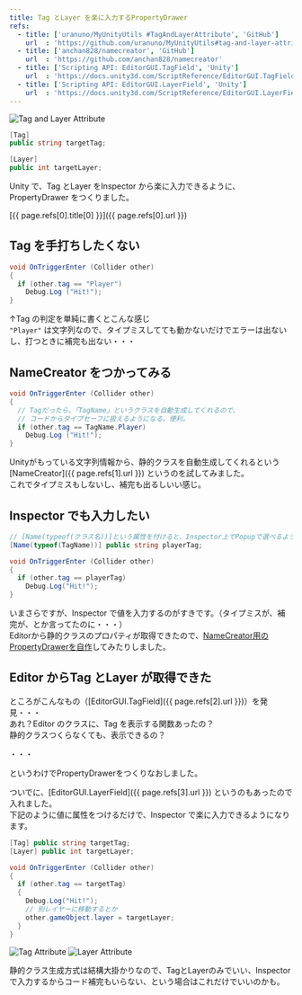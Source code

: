 ```yaml
---
title: Tag とLayer を楽に入力するPropertyDrawer
refs:
  - title: ['uranuno/MyUnityUtils #TagAndLayerAttribute', 'GitHub']
    url  : 'https://github.com/uranuno/MyUnityUtils#tag-and-layer-attribute'
  - title: ['anchan828/namecreator', 'GitHub']
    url  : 'https://github.com/anchan828/namecreator'
  - title: ['Scripting API: EditorGUI.TagField', 'Unity']
    url  : 'https://docs.unity3d.com/ScriptReference/EditorGUI.TagField.html'
  - title: ['Scripting API: EditorGUI.LayerField', 'Unity']
    url  : 'https://docs.unity3d.com/ScriptReference/EditorGUI.LayerField.html'
---
```


![Tag and Layer Attribute](https://uranuno.github.io/MyUnityUtils/tagandlayer.png)

```csharp
[Tag]
public string targetTag;

[Layer]
public int targetLayer;
```

Unity で、Tag とLayer をInspector から楽に入力できるように、PropertyDrawer をつくりました。

[{{ page.refs[0].title[0] }}]({{ page.refs[0].url }})

<!-- more -->

Tag を手打ちしたくない
----------------------
```csharp
void OnTriggerEnter (Collider other)
{
  if (other.tag == "Player")
    Debug.Log ("Hit!");
}
```

↑Tag の判定を単純に書くとこんな感じ  
`"Player"` は文字列なので、タイプミスしてても動かないだけでエラーは出ないし、打つときに補完も出ない・・・


NameCreator をつかってみる
--------------------------
```csharp
void OnTriggerEnter (Collider other)
{
  // Tagだったら、「TagName」というクラスを自動生成してくれるので、
  // コードからタイプセーフに扱えるようになる。便利。
  if (other.tag == TagName.Player)
    Debug.Log ("Hit!");
}
```

Unityがもっている文字列情報から、静的クラスを自動生成してくれるという[NameCreator]({{ page.refs[1].url }}) というのを試してみました。  
これでタイプミスもしないし、補完も出るしいい感じ。


Inspector でも入力したい
------------------------
```csharp
// [Name(typeof(クラス名))]という属性を付けると、Inspector上でPopupで選べるように！
[Name(typeof(TagName))] public string playerTag;

void OnTriggerEnter (Collider other)
{
  if (other.tag == playerTag)
    Debug.Log("Hit!");
}
```

いまさらですが、Inspector で値を入力するのがすきです。（タイプミスが、補完が、とか言ってたのに・・・）  
Editorから静的クラスのプロパティが取得できたので、[NameCreator用のPropertyDrawerを自作](https://gist.github.com/uranuno/8be43847015f5e25cf17)してみたりしました。


Editor からTag とLayer が取得できた
-----------------------------------
ところがこんなもの（[EditorGUI.TagField]({{ page.refs[2].url }})）を発見・・・  
あれ？Editor のクラスに、Tag を表示する関数あったの？  
静的クラスつくらなくても、表示できるの？

・・・

というわけでPropertyDrawerをつくりなおしました。

ついでに、[EditorGUI.LayerField]({{ page.refs[3].url }}) というのもあったので入れました。  
下記のように値に属性をつけるだけで、Inspector で楽に入力できるようになります。

```csharp
[Tag] public string targetTag;
[Layer] public int targetLayer;

void OnTriggerEnter (Collider other)
{
  if (other.tag == targetTag)
  {
    Debug.Log("Hit!");
    // 別レイヤーに移動するとか
    other.gameObject.layer = targetLayer;
  }
}
```

![Tag Attribute](https://uranuno.github.io/MyUnityUtils/tagandlayer-tag.png)
![Layer Attribute](https://uranuno.github.io/MyUnityUtils/tagandlayer-layer.png)

静的クラス生成方式は結構大掛かりなので、TagとLayerのみでいい、Inspectorで入力するからコード補完もいらない、という場合はこれだけでいいのかも。
